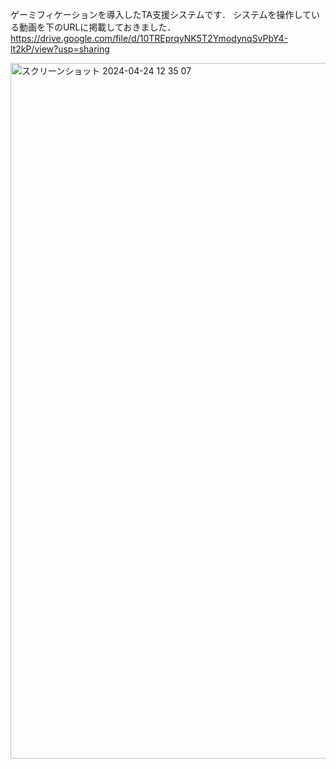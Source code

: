 ゲーミフィケーションを導入したTA支援システムです．
システムを操作している動画を下のURLに掲載しておきました．
https://drive.google.com/file/d/10TREprqyNK5T2YmodynqSvPbY4-lt2kP/view?usp=sharing


<img width="1113" alt="スクリーンショット 2024-04-24 12 35 07" src="https://github.com/66884kanato/TA_Support_System/assets/167945386/f747c142-ffa2-46c1-b8f3-2a6c272d3100">
